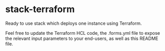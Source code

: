 # stack-terraform

Ready to use stack which deploys one instance using Terraform.

Feel free to update the Terraform HCL code, the .forms.yml file to expose the relevant input parameters to your end-users, as well as this README file.